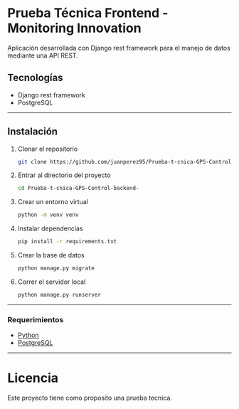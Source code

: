 # Prueba Técnica Frontend - Monitoring Innovation

Aplicación desarrollada con Django rest framework para el manejo de datos mediante una API REST.

## Tecnologías

- Django rest framework
- PostgreSQL

---

## Instalación

1. Clonar el repositorio
    ```bash
    git clone https://github.com/juanperez95/Prueba-t-cnica-GPS-Control-backend-.git
    ```
2. Entrar al directorio del proyecto
    ```bash
    cd Prueba-t-cnica-GPS-Control-backend-
    ```
3. Crear un entorno virtual
    ```bash
    python -m venv venv
    ```
4. Instalar dependencias
    ```bash
    pip install -r requirements.txt
    ```
5. Crear la base de datos
    ```bash
    python manage.py migrate
    ```
6. Correr el servidor local
    ```bash
    python manage.py runserver
    ```
---



### Requerimientos

- [Python](https://www.python.org/downloads/)
- [PostgreSQL](https://www.postgresql.org/)


---

# Licencia
Este proyecto tiene como proposito una prueba tecnica.